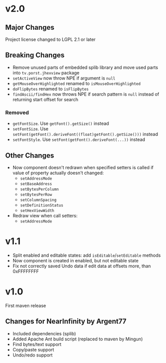 v2.0
====
Major Changes
-------------
Project license changed to LGPL 2.1 or later

Breaking Changes
----------------
- Remove unused parts of embedded splib library and move used parts into `tv.porst.jhexview` package
- `setActiveView` now throw NPE if argument is `null`
- `getMouseOverHighlighted` renamed to `isMouseOverHighlighted`
- `doFlipBytes` renamed to `isFlipBytes`
- `findAscii/findHex` now throws NPE if search pattern is `null` instead of returning
  start offset for search

### Removed
- `getFontSize`. Use `getFont().getSize()` instead
- `setFontSize`. Use `setFont(getFont().deriveFont((float)getFont().getSize()))` instead
- `setFontStyle`. Use `setFont(getFont().deriveFont(...))` instead

Other Changes
-------------
- Now component doesn't redrawn when specified setters is called if value of property actually doesn't changed:
  - `setAddressMode`
  - `setBaseAddress`
  - `setBytesPerColumn`
  - `setBytesPerRow`
  - `setColumnSpacing`
  - `setDefinitionStatus`
  - `setHexViewWidth`
- Redraw view when call setters:
  - `setAddressMode`

v1.1
====
- Split enabled and editable states: add `isEditable`/`setEditable` methods
- Now component is created in enabled, but not editable state
- Fix not correctly saved Undo data if edit data at offsets more, than 0xFFFFFFFF

v1.0
====
First maven release

Changes for NearInfinity by Argent77
------------------------------------
- Included dependencies (splib)
- Added Apache Ant build script (replaced to maven by Mingun)
- Find bytes/text support
- Copy/paste support
- Undo/redo support
